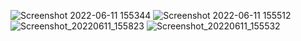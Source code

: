 ![Screenshot 2022-06-11 155344](https://user-images.githubusercontent.com/72566175/173334740-230e32ab-073d-4e91-8459-79e95c56554a.jpg)
![Screenshot 2022-06-11 155512](https://user-images.githubusercontent.com/72566175/173334758-c02d3e3b-7654-41fa-a021-ce46cc3529ea.jpg)
![Screenshot_20220611_155823](https://user-images.githubusercontent.com/72566175/173337139-5f75d3d4-6431-4611-b3f7-b1ccf31007c6.jpg)
![Screenshot_20220611_155532](https://user-images.githubusercontent.com/72566175/173337202-71df8fc0-dd90-45a4-a033-c981bec3f2ab.jpg)

